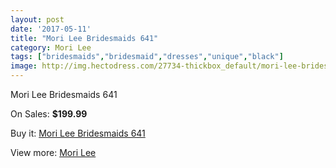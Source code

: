 ```yaml
---
layout: post
date: '2017-05-11'
title: "Mori Lee Bridesmaids 641"
category: Mori Lee
tags: ["bridesmaids","bridesmaid","dresses","unique","black"]
image: http://img.hectodress.com/27734-thickbox_default/mori-lee-bridesmaids-641.jpg
---
```

Mori Lee Bridesmaids 641

On Sales: **$199.99**
<a href="https://www.hectodress.com/mori-lee/12925-mori-lee-bridesmaids-641.html"><amp-img layout="responsive" width="600" height="600" src="//img.hectodress.com/27734-thickbox_default/mori-lee-bridesmaids-641.jpg" alt="Mori Lee Bridesmaids 641 0" /></a>

Buy it: [Mori Lee Bridesmaids 641](https://www.hectodress.com/mori-lee/12925-mori-lee-bridesmaids-641.html "Mori Lee Bridesmaids 641")

View more: [Mori Lee](https://www.hectodress.com/198-mori-lee "Mori Lee")